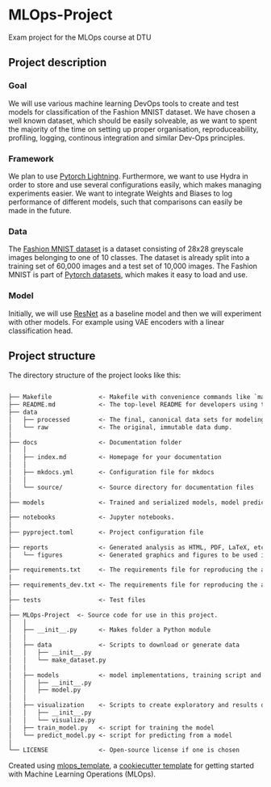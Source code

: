 # MLOps-Project

Exam project for the MLOps course at DTU

## Project description
### Goal
We will use various machine learning DevOps tools to create and test models for classification of the Fashion MNIST dataset. We have chosen a well known dataset, which should be easily solveable, as we want to spent the majority of the time on setting up proper organisation, reproduceability, profiling, logging, continous integration and similar Dev-Ops principles.
### Framework 
We plan to use [Pytorch Lightning](https://lightning.ai/). Furthermore, we want to use Hydra in order to store and use several configurations easily, which makes managing experiments easier. We want to integrate Weights and Biases to log performance of different models, such that comparisons can easily be made in the future. 
### Data
The [Fashion MNIST dataset](https://github.com/zalandoresearch/fashion-mnist) is a dataset consisting of 28x28 greyscale images belonging to one of 10 classes. The dataset is already split into a training set of 60,000 images and a test set of 10,000 images. The Fashion MNIST is part of [Pytorch datasets](https://pytorch.org/vision/stable/generated/torchvision.datasets.FashionMNIST.html), which makes it easy to load and use.
### Model 
Initially, we will use [ResNet](https://pytorch.org/vision/main/models/resnet.html) as a baseline model and then we will experiment with other models. For example using VAE encoders with a linear classification head.  


## Project structure

The directory structure of the project looks like this:

```txt

├── Makefile             <- Makefile with convenience commands like `make data` or `make train`
├── README.md            <- The top-level README for developers using this project.
├── data
│   ├── processed        <- The final, canonical data sets for modeling.
│   └── raw              <- The original, immutable data dump.
│
├── docs                 <- Documentation folder
│   │
│   ├── index.md         <- Homepage for your documentation
│   │
│   ├── mkdocs.yml       <- Configuration file for mkdocs
│   │
│   └── source/          <- Source directory for documentation files
│
├── models               <- Trained and serialized models, model predictions, or model summaries
│
├── notebooks            <- Jupyter notebooks.
│
├── pyproject.toml       <- Project configuration file
│
├── reports              <- Generated analysis as HTML, PDF, LaTeX, etc.
│   └── figures          <- Generated graphics and figures to be used in reporting
│
├── requirements.txt     <- The requirements file for reproducing the analysis environment
|
├── requirements_dev.txt <- The requirements file for reproducing the analysis environment
│
├── tests                <- Test files
│
├── MLOps-Project  <- Source code for use in this project.
│   │
│   ├── __init__.py      <- Makes folder a Python module
│   │
│   ├── data             <- Scripts to download or generate data
│   │   ├── __init__.py
│   │   └── make_dataset.py
│   │
│   ├── models           <- model implementations, training script and prediction script
│   │   ├── __init__.py
│   │   ├── model.py
│   │
│   ├── visualization    <- Scripts to create exploratory and results oriented visualizations
│   │   ├── __init__.py
│   │   └── visualize.py
│   ├── train_model.py   <- script for training the model
│   └── predict_model.py <- script for predicting from a model
│
└── LICENSE              <- Open-source license if one is chosen
```

Created using [mlops_template](https://github.com/SkafteNicki/mlops_template),
a [cookiecutter template](https://github.com/cookiecutter/cookiecutter) for getting
started with Machine Learning Operations (MLOps).
